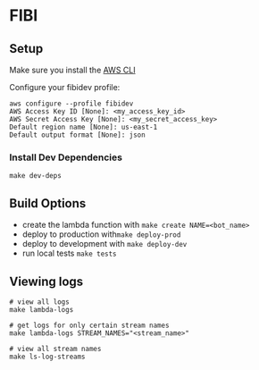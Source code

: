 # FIBI

## Setup

Make sure you install the [AWS CLI](http://docs.aws.amazon.com/cli/latest/userguide/installing.html)

Configure your fibidev profile:
```
aws configure --profile fibidev
AWS Access Key ID [None]: <my_access_key_id>
AWS Secret Access Key [None]: <my_secret_access_key>
Default region name [None]: us-east-1
Default output format [None]: json
```

### Install Dev Dependencies
```
make dev-deps
```

## Build Options

- create the lambda function with `make create NAME=<bot_name>`
- deploy to production with`make deploy-prod`
- deploy to development with `make deploy-dev`
- run local tests `make tests`

## Viewing logs

```
# view all logs
make lambda-logs

# get logs for only certain stream names
make lambda-logs STREAM_NAMES="<stream_name>"

# view all stream names
make ls-log-streams
```
